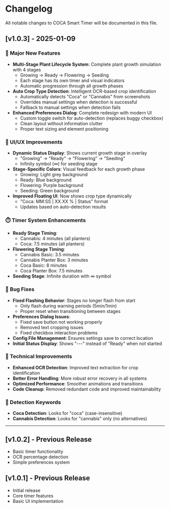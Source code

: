 # Changelog

All notable changes to COCA Smart Timer will be documented in this file.

## [v1.0.3] - 2025-01-09

### 🌟 Major New Features
- **Multi-Stage Plant Lifecycle System**: Complete plant growth simulation with 4 stages
  - Growing → Ready → Flowering → Seeding
  - Each stage has its own timer and visual indicators
  - Automatic progression through all growth phases
- **Auto Crop Type Detection**: Intelligent OCR-based crop identification
  - Automatically detects "Coca" or "Cannabis" from screenshots
  - Overrides manual settings when detection is successful
  - Fallback to manual settings when detection fails
- **Enhanced Preferences Dialog**: Complete redesign with modern UI
  - Custom toggle switch for auto-detection (replaces buggy checkbox)
  - Clean layout without information clutter
  - Proper text sizing and element positioning

### 🎨 UI/UX Improvements
- **Dynamic Status Display**: Shows current growth stage in overlay
  - "Growing" → "Ready" → "Flowering" → "Seeding"
  - Infinity symbol (∞) for seeding stage
- **Stage-Specific Colors**: Visual feedback for each growth phase
  - Growing: Light grey background
  - Ready: Blue background  
  - Flowering: Purple background
  - Seeding: Green background
- **Improved Floating UI**: Now shows crop type dynamically
  - "Coca: MM:SS | XX.XX % | Status" format
  - Updates based on auto-detection results

### ⏱️ Timer System Enhancements
- **Ready Stage Timing**:
  - Cannabis: 4 minutes (all planters)
  - Coca: 7.5 minutes (all planters)
- **Flowering Stage Timing**:
  - Cannabis Basic: 3.5 minutes
  - Cannabis Planter Box: 3 minutes
  - Coca Basic: 8 minutes
  - Coca Planter Box: 7.5 minutes
- **Seeding Stage**: Infinite duration with ∞ symbol

### 🐛 Bug Fixes
- **Fixed Flashing Behavior**: Stages no longer flash from start
  - Only flash during warning periods (5min/1min)
  - Proper reset when transitioning between stages
- **Preferences Dialog Issues**:
  - Fixed save button not working properly
  - Removed text cropping issues
  - Fixed checkbox interaction problems
- **Config File Management**: Ensures settings save to correct location
- **Initial Status Display**: Shows "---" instead of "Ready" when not started

### 🔧 Technical Improvements
- **Enhanced OCR Detection**: Improved text extraction for crop identification
- **Better Error Handling**: More robust error recovery in all systems
- **Optimized Performance**: Smoother animations and transitions
- **Code Cleanup**: Removed redundant code and improved maintainability

### 📝 Detection Keywords
- **Coca Detection**: Looks for "coca" (case-insensitive)
- **Cannabis Detection**: Looks for "cannabis" only (no alternatives)

---

## [v1.0.2] - Previous Release
- Basic timer functionality
- OCR percentage detection
- Simple preferences system

## [v1.0.1] - Previous Release  
- Initial release
- Core timer features
- Basic UI implementation
